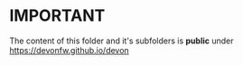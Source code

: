 # IMPORTANT

The content of this folder and it's subfolders is **public** under https://devonfw.github.io/devon